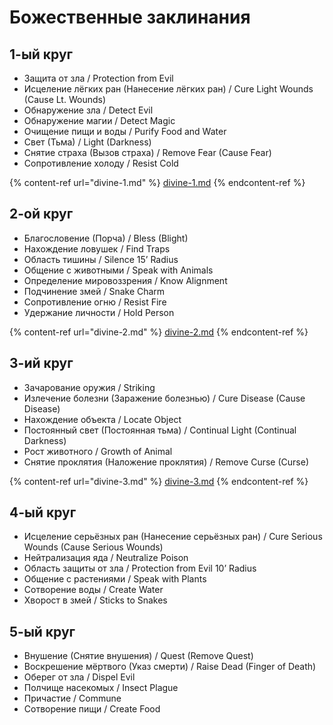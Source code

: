 # Божественные заклинания

## 1-ый круг

* Защита от зла / Protection from Evil
* Исцеление лёгких ран (Нанесение лёгких ран) / Cure Light Wounds (Cause Lt. Wounds)
* Обнаружение зла / Detect Evil
* Обнаружение магии / Detect Magic
* Очищение пищи и воды / Purify Food and Water
* Свет (Тьма) / Light (Darkness)
* Снятие страха (Вызов страха) / Remove Fear (Cause Fear)
* Сопротивление холоду / Resist Cold

{% content-ref url="divine-1.md" %}
[divine-1.md](divine-1.md)
{% endcontent-ref %}

## 2-ой круг

* Благословение (Порча) / Bless (Blight)
* Нахождение ловушек / Find Traps
* Область тишины / Silence 15’ Radius
* Общение с животными / Speak with Animals
* Определение мировоззрения / Know Alignment
* Подчинение змей / Snake Charm
* Сопротивление огню / Resist Fire
* Удержание личности / Hold Person

{% content-ref url="divine-2.md" %}
[divine-2.md](divine-2.md)
{% endcontent-ref %}

## 3-ий круг

* Зачарование оружия / Striking
* Излечение болезни (Заражение болезнью) / Cure Disease (Cause Disease)
* Нахождение объекта / Locate Object
* Постоянный свет (Постоянная тьма) / Continual Light (Continual Darkness)
* Рост животного / Growth of Animal
* Снятие проклятия (Наложение проклятия) / Remove Curse (Curse)

{% content-ref url="divine-3.md" %}
[divine-3.md](divine-3.md)
{% endcontent-ref %}

## 4-ый круг

* Исцеление серьёзных ран (Нанесение серьёзных ран) / Cure Serious Wounds (Cause Serious Wounds)
* Нейтрализация яда / Neutralize Poison
* Область защиты от зла / Protection from Evil 10’ Radius
* Общение с растениями / Speak with Plants
* Сотворение воды / Create Water
* Хворост в змей / Sticks to Snakes

## 5-ый круг

* Внушение (Снятие внушения) / Quest (Remove Quest)
* Воскрешение мёртвого (Указ смерти) / Raise Dead (Finger of Death)
* Оберег от зла / Dispel Evil
* Полчище насекомых / Insect Plague
* Причастие / Commune
* Сотворение пищи / Create Food
